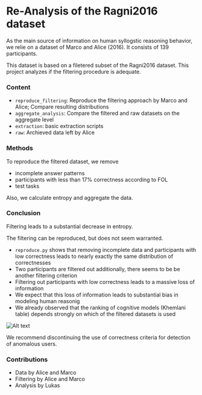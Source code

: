 # Re-Analysis of the Ragni2016 dataset
As the main source of information on human syllogstic reasoning behavior, we relie on a dataset of Marco and Alice (2016). It consists of 139 participants.

This dataset is based on a filetered subset of the Ragni2016 dataset.
This project analyzes if the filtering procedure is adequate.

### Content
* `reproduce_filtering`: Reproduce the filtering approach by Marco and Alice; Compare resulting distributions
* `aggregate_analysis`: Compare the filtered and raw datasets on the aggregate level
* `extraction`: basic extraction scripts
* `raw`: Archieved data left by Alice


### Methods
To reproduce the filtered dataset, we remove
* incomplete answer patterns
* participants with less than 17% correctness according to FOL
* test tasks

Also, we calculate entropy and aggregate the data.

### Conclusion
Filtering leads to a substantial decrease in entropy.

The filtering can be reproduced, but does not seem warranted.
* `reproduce.py` shows that removing incomplete data and participants with low correctness leads to nearly exactly the same distribution of correctnesses
* Two participants are filtered out additionally, there seems to be be  another filtering criterion
* Filtering out participants with low correctness leads to a massive loss of information
* We expect that this loss of information leads to substantial bias in modeling human reasonig
* We already observed that the ranking of cognitive models (Khemlani table) depends strongly on which of the filtered datasets is used

![Alt text](reproduce_filering/correctness_plot.png?raw=true "Title")


We recommend discontinuing the use of correctness criteria for detection of anomalous users.

### Contributions
* Data by Alice and Marco
* Filtering by Alice and Marco
* Analysis by Lukas

